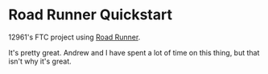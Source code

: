 # Road Runner Quickstart

12961's FTC project using [Road Runner](https://github.com/acmerobotics/road-runner).

It's pretty great. Andrew and I have spent a lot of time on this thing, but that isn't why it's great.
